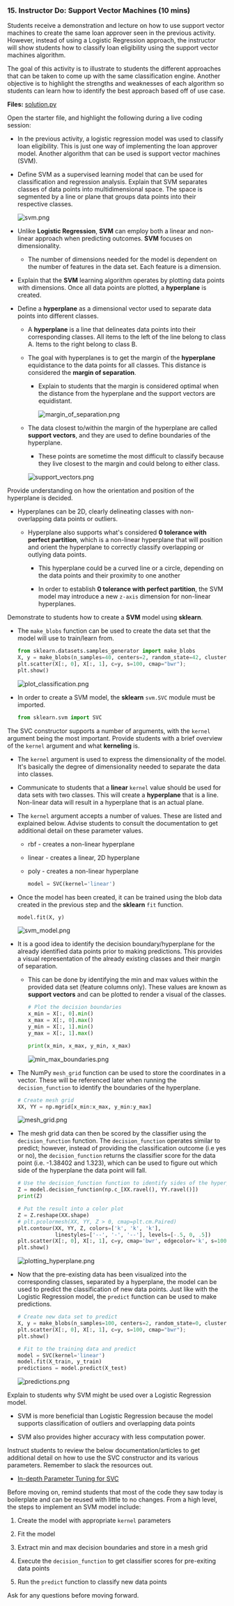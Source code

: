 ### 15. Instructor Do: Support Vector Machines (10 mins)

Students receive a demonstration and lecture on how to use support vector machines to create the same loan approver seen in the previous activity. However, instead of using a Logistic Regression approach, the instructor will show students how to classify loan eligibility using the support vector machines algorithm.

The goal of this activity is to illustrate to students the different approaches that can be taken to come up with the same classification engine. Another objective is to highlight the strengths and weaknesses of each algorithm so students can learn how to identify the best approach based off of use case.

**Files:** [solution.py](Activities/01-Ins_Really_Important/Solved/solution.py)

Open the starter file, and highlight the following during a live coding session:

* In the previous activity, a logistic regression model was used to classify loan eligibility. This is just one way of implementing the loan approver model. Another algorithm that can be used is support vector machines (SVM).

* Define SVM as a supervised learning model that can be used for classification and regression analysis. Explain that SVM separates classes of data points into multidimensional space. The space is segmented by a line or plane that groups data points into their respective classes.

  ![svm.png](Images/svm.png)

* Unlike **Logistic Regression**, **SVM** can employ both a linear and non-linear approach when predicting outcomes. **SVM** focuses on dimensionality.

  * The number of dimensions needed for the model is dependent on the number of features in the data set. Each feature is a dimension.

* Explain that the **SVM** learning algorithm operates by plotting data points with dimensions. Once all data points are plotted, a **hyperplane** is created.

* Define a **hyperplane** as a dimensional vector used to separate data points into different classes.

  * A **hyperplane** is a line that delineates data points into their corresponding classes. All items to the left of the line belong to class A. Items to the right belong to class B.

  * The goal with hyperplanes is to get the margin of the **hyperplane** equidistance to the data points for all classes. This distance is considered the **margin of separation**.

    * Explain to students that the margin is considered optimal when the distance from the hyperplane and the support vectors are equidistant.

      ![margin_of_separation.png](Images/margin_of_separation.png)

  * The data closest to/within the margin of the hyperplane are called **support vectors**, and they are used to define boundaries of the hyperplane.

    * These points are sometime the most difficult to classify because they live closest to the margin and could belong to either class.

    ![support_vectors.png](Images/support_vectors.png)

Provide understanding on how the orientation and position of the hyperplane is decided.

* Hyperplanes can be 2D, clearly delineating classes with non-overlapping data points or outliers.

  * Hyperplane also supports what's considered **0 tolerance with perfect partition**, which is a non-linear hyperplane that will position and orient the hyperplane to correctly classify overlapping or outlying data points.

    * This hyperplane could be a curved line or a circle, depending on the data points and their proximity to one another

    * In order to establish **0 tolerance with perfect partition**, the SVM model may introduce a new `z-axis` dimension for non-linear hyperplanes.

Demonstrate to students how to create a **SVM** model using **sklearn**.

* The `make_blobs` function can be used to create the data set that the model will use to train/learn from.

    ```python
    from sklearn.datasets.samples_generator import make_blobs
    X, y = make_blobs(n_samples=40, centers=2, random_state=42, cluster_std=1.25)
    plt.scatter(X[:, 0], X[:, 1], c=y, s=100, cmap="bwr");
    plt.show()
    ```

  ![plot_classification.png](Images/plot_classification.png)

* In order to create a SVM model, the **sklearn** `svm.SVC` module must be imported.

    ```python
    from sklearn.svm import SVC
    ```

The SVC constructor supports a number of arguments, with the `kernel` argument being the most important. Provide students with a brief overview of the `kernel` argument and what **kerneling** is.

* The `kernel` argument is used to express the dimensionality of the model. It's basically the degree of dimensionality needed to separate the data into classes.

* Communicate to students that a **linear** `kernel` value should be used for data sets with two classes. This will create a **hyperplane** that is a line. Non-linear data will result in a hyperplane that is an actual plane.

* The `kernel` argument accepts a number of values. These are listed and explained below. Advise students to consult the documentation to get additional detail on these parameter values.

  * rbf - creates a non-linear hyperplane

  * linear - creates a linear, 2D hyperplane

  * poly - creates a non-linear hyperplane

    ```python
    model = SVC(kernel='linear')
    ```

* Once the model has been created, it can be trained using the blob data created in the previous step and the **sklearn** `fit` function.

    ```python
    model.fit(X, y)
    ```

    ![svm_model.png](Images/svm_model.png)

* It is a good idea to identify the decision boundary/hyperplane for the already identified data points prior to making predictions. This provides a visual representation of the already existing classes and their margin of separation.

  * This can be done by identifying the min and max values within the provided data set (feature columns only). These values are known as **support vectors** and can be plotted to render a visual of the classes.

    ```python
    # Plot the decision boundaries
    x_min = X[:, 0].min()
    x_max = X[:, 0].max()
    y_min = X[:, 1].min()
    y_max = X[:, 1].max()

    print(x_min, x_max, y_min, x_max)
    ```

    ![min_max_boundaries.png](Images/min_max_boundaries.png)

* The NumPy `mesh_grid` function can be used to store the coordinates in a vector. These will be referenced later when running the `decision_function` to identify the boundaries of the hyperplane.

    ```python
    # Create mesh grid
    XX, YY = np.mgrid[x_min:x_max, y_min:y_max]
    ```

    ![mesh_grid.png](Images/mesh_grid.png)

* The mesh grid data can then be scored by the classifier using the `decision_function` function. The `decision_function` operates similar to predict; however, instead of providing the classification outcome (i.e yes or no), the `decision_function` returns the classifier score for the data point (i.e. -1.38402 and 1.323), which can be used to figure out which side of the hyperplane the data point will fall.

    ```python
    # Use the decision_function function to identify sides of the hyperplane
    Z = model.decision_function(np.c_[XX.ravel(), YY.ravel()])
    print(Z)

    # Put the result into a color plot
    Z = Z.reshape(XX.shape)
    # plt.pcolormesh(XX, YY, Z > 0, cmap=plt.cm.Paired)
    plt.contour(XX, YY, Z, colors=['k', 'k', 'k'],
                linestyles=['--', '-', '--'], levels=[-.5, 0, .5])
    plt.scatter(X[:, 0], X[:, 1], c=y, cmap='bwr', edgecolor='k', s=100)
    plt.show()
    ```

    ![plotting_hyperplane.png](Images/plotting_hyperplane.png)

* Now that the pre-existing data has been visualized into the corresponding classes, separated by a hyperplane, the model can be used to predict the classification of new data points. Just like with the Logistic Regression model, the `predict` function can be used to make predictions.

    ```python
    # Create new data set to predict
    X, y = make_blobs(n_samples=100, centers=2, random_state=0, cluster_std=.95)
    plt.scatter(X[:, 0], X[:, 1], c=y, s=100, cmap="bwr");
    plt.show()

    # Fit to the training data and predict
    model = SVC(kernel='linear')
    model.fit(X_train, y_train)
    predictions = model.predict(X_test)
    ```

    ![predictions.png](Images/predictions.png)

Explain to students why SVM might be used over a Logistic Regression model.

* SVM is more beneficial than Logistic Regression because the model supports classification of outliers and overlapping data points

* SVM also provides higher accuracy with less computation power.

Instruct students to review the below documentation/articles to get additional detail on how to use the SVC constructor and its various parameters. Remember to slack the resources out.

* [In-depth Parameter Tuning for SVC](https://medium.com/all-things-ai/in-depth-parameter-tuning-for-svc-758215394769)

Before moving on, remind students that most of the code they saw today is boilerplate and can be reused with little to no changes. From a high level, the steps to implement an SVM model include:

1. Create the model with appropriate `kernel` parameters

2. Fit the model

3. Extract min and max decision boundaries and store in a mesh grid

4. Execute the `decision_function` to get classifier scores for pre-exiting data points

5. Run the `predict` function to classify new data points

Ask for any questions before moving forward.
